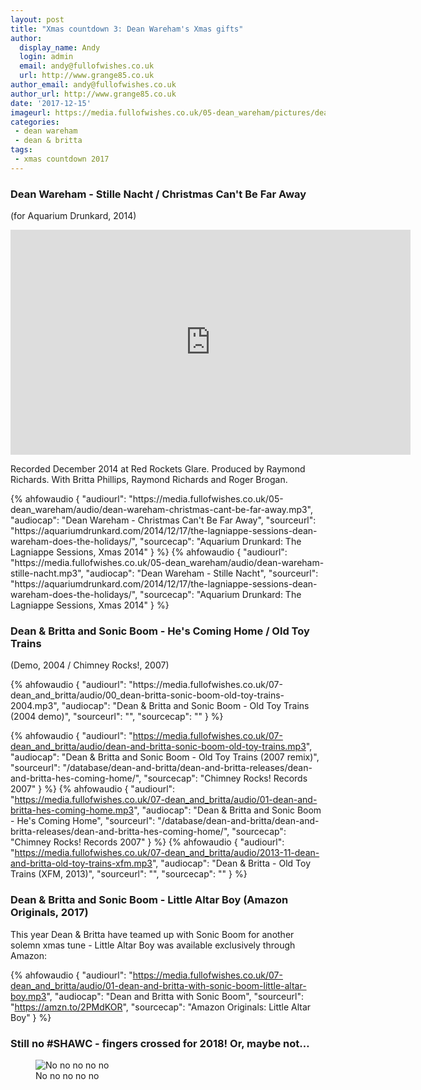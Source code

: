 ```yaml
---
layout: post
title: "Xmas countdown 3: Dean Wareham's Xmas gifts"
author:
  display_name: Andy
  login: admin
  email: andy@fullofwishes.co.uk
  url: http://www.grange85.co.uk
author_email: andy@fullofwishes.co.uk
author_url: http://www.grange85.co.uk
date: '2017-12-15'
imageurl: https://media.fullofwishes.co.uk/05-dean_wareham/pictures/dean-wareham-aq-lagniappe.jpg
categories:
 - dean wareham
 - dean & britta
tags:
 - xmas countdown 2017
---
```

<h3>Dean Wareham - Stille Nacht / Christmas Can't Be Far Away</h3>
<p class="text text-info"> (for Aquarium Drunkard, 2014)</p>
<iframe src="https://player.vimeo.com/video/114731996?title=0&byline=0&portrait=0" width="640" height="360" frameborder="0" webkitallowfullscreen mozallowfullscreen allowfullscreen></iframe>
<p>Recorded December 2014 at Red Rockets Glare. Produced by Raymond Richards. With Britta Phillips, Raymond Richards and Roger Brogan.</p>
 {% ahfowaudio {
  "audiourl": "https://media.fullofwishes.co.uk/05-dean_wareham/audio/dean-wareham-christmas-cant-be-far-away.mp3",
  "audiocap": "Dean Wareham - Christmas Can't Be Far Away",
  "sourceurl": "https://aquariumdrunkard.com/2014/12/17/the-lagniappe-sessions-dean-wareham-does-the-holidays/",
  "sourcecap": "Aquarium Drunkard: The Lagniappe Sessions, Xmas 2014"
  } %} {% ahfowaudio {
  "audiourl": "https://media.fullofwishes.co.uk/05-dean_wareham/audio/dean-wareham-stille-nacht.mp3",
  "audiocap": "Dean Wareham - Stille Nacht",
  "sourceurl": "https://aquariumdrunkard.com/2014/12/17/the-lagniappe-sessions-dean-wareham-does-the-holidays/",
  "sourcecap": "Aquarium Drunkard: The Lagniappe Sessions, Xmas 2014"
  } %}
<h3>Dean & Britta and Sonic Boom - He's Coming Home / Old Toy Trains</h3>
<p class="text text-info"> (Demo, 2004 / Chimney Rocks!, 2007)</p>
 {% ahfowaudio {
  "audiourl": "https://media.fullofwishes.co.uk/07-dean_and_britta/audio/00_dean-britta-sonic-boom-old-toy-trains-2004.mp3",
  "audiocap": "Dean & Britta and Sonic Boom - Old Toy Trains (2004 demo)",
  "sourceurl": "",
  "sourcecap": ""
  } %}

 {% ahfowaudio {
  "audiourl": "https://media.fullofwishes.co.uk/07-dean_and_britta/audio/dean-and-britta-sonic-boom-old-toy-trains.mp3",
  "audiocap": "Dean & Britta and Sonic Boom - Old Toy Trains (2007 remix)",
  "sourceurl": "/database/dean-and-britta/dean-and-britta-releases/dean-and-britta-hes-coming-home/",
  "sourcecap": "Chimney Rocks! Records 2007"
  } %} {% ahfowaudio {
  "audiourl": "https://media.fullofwishes.co.uk/07-dean_and_britta/audio/01-dean-and-britta-hes-coming-home.mp3",
  "audiocap": "Dean & Britta and Sonic Boom - He's Coming Home",
  "sourceurl": "/database/dean-and-britta/dean-and-britta-releases/dean-and-britta-hes-coming-home/",
  "sourcecap": "Chimney Rocks! Records 2007"
  } %}
 {% ahfowaudio {
  "audiourl": "https://media.fullofwishes.co.uk/07-dean_and_britta/audio/2013-11-dean-and-britta-old-toy-trains-xfm.mp3",
  "audiocap": "Dean & Britta - Old Toy Trains (XFM, 2013)",
  "sourceurl": "",
  "sourcecap": ""
  } %}

<h3>Dean & Britta and Sonic Boom - Little Altar Boy (Amazon Originals, 2017)</h3>
<p>This year Dean & Britta have teamed up with Sonic Boom for another solemn xmas tune - Little Altar Boy was available exclusively through Amazon:</p>

 {% ahfowaudio {
  "audiourl": "https://media.fullofwishes.co.uk/07-dean_and_britta/audio/01-dean-and-britta-with-sonic-boom-little-altar-boy.mp3",
  "audiocap": "Dean and Britta with Sonic Boom",
  "sourceurl": "https://amzn.to/2PMdKOR",
  "sourcecap": "Amazon Originals: Little Altar Boy"
  } %}

<h3 class="text-muted">Still no #SHAWC - fingers crossed for 2018! Or, maybe not&hellip;</h3>
<figure class="caption aligncenter"><img src="https://media.fullofwishes.co.uk/00-misc/pictures/shawc-no-no-no-no-no.jpg" alt="No no no no no" /><figcaption class="caption-text">No no no no no</figcaption></figure>
